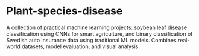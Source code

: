 # Plant-species-disease
A collection of practical machine learning projects: soybean leaf disease classification using CNNs for smart agriculture, and binary classification of Swedish auto insurance data using traditional ML models. Combines real-world datasets, model evaluation, and visual analysis.
